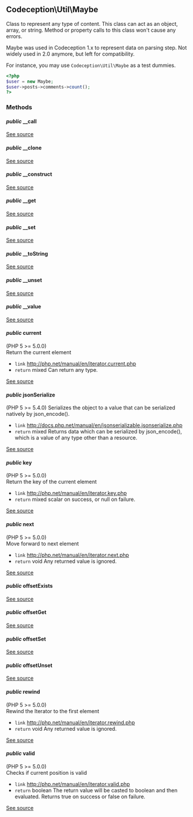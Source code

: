 
## Codeception\Util\Maybe


Class to represent any type of content.
This class can act as an object, array, or string.
Method or property calls to this class won't cause any errors.

Maybe was used in Codeception 1.x to represent data on parsing step.
Not widely used in 2.0 anymore, but left for compatibility.

For instance, you may use `Codeception\Util\Maybe` as a test dummies.

```php
<?php
$user = new Maybe;
$user->posts->comments->count();
?>
```

### Methods


#### *public* __call
[See source](https://github.com/Codeception/Codeception/blob/master/src/Codeception/Util/Maybe.php#L86)

#### *public* __clone
[See source](https://github.com/Codeception/Codeception/blob/master/src/Codeception/Util/Maybe.php#L94)

#### *public* __construct
[See source](https://github.com/Codeception/Codeception/blob/master/src/Codeception/Util/Maybe.php#L27)

#### *public* __get
[See source](https://github.com/Codeception/Codeception/blob/master/src/Codeception/Util/Maybe.php#L57)

#### *public* __set
[See source](https://github.com/Codeception/Codeception/blob/master/src/Codeception/Util/Maybe.php#L72)

#### *public* __toString
[See source](https://github.com/Codeception/Codeception/blob/master/src/Codeception/Util/Maybe.php#L41)

#### *public* __unset
[See source](https://github.com/Codeception/Codeception/blob/master/src/Codeception/Util/Maybe.php#L101)

#### *public* __value
[See source](https://github.com/Codeception/Codeception/blob/master/src/Codeception/Util/Maybe.php#L141)

#### *public* current
(PHP 5 &gt;= 5.0.0)<br/>
Return the current element
 * `link`  http://php.net/manual/en/iterator.current.php
 * `return`  mixed Can return any type.

[See source](https://github.com/Codeception/Codeception/blob/master/src/Codeception/Util/Maybe.php#L161)

#### *public* jsonSerialize
(PHP 5 >= 5.4.0)
Serializes the object to a value that can be serialized natively by json_encode().
 * `link`  http://docs.php.net/manual/en/jsonserializable.jsonserialize.php
 * `return`  mixed Returns data which can be serialized by json_encode(), which is a value of any type other than a resource.

[See source](https://github.com/Codeception/Codeception/blob/master/src/Codeception/Util/Maybe.php#L241)

#### *public* key
(PHP 5 &gt;= 5.0.0)<br/>
Return the key of the current element
 * `link`  http://php.net/manual/en/iterator.key.php
 * `return`  mixed scalar on success, or null on failure.

[See source](https://github.com/Codeception/Codeception/blob/master/src/Codeception/Util/Maybe.php#L191)

#### *public* next
(PHP 5 &gt;= 5.0.0)<br/>
Move forward to next element
 * `link`  http://php.net/manual/en/iterator.next.php
 * `return`  void Any returned value is ignored.

[See source](https://github.com/Codeception/Codeception/blob/master/src/Codeception/Util/Maybe.php#L180)

#### *public* offsetExists
[See source](https://github.com/Codeception/Codeception/blob/master/src/Codeception/Util/Maybe.php#L111)

#### *public* offsetGet
[See source](https://github.com/Codeception/Codeception/blob/master/src/Codeception/Util/Maybe.php#L119)

#### *public* offsetSet
[See source](https://github.com/Codeception/Codeception/blob/master/src/Codeception/Util/Maybe.php#L127)

#### *public* offsetUnset
[See source](https://github.com/Codeception/Codeception/blob/master/src/Codeception/Util/Maybe.php#L134)

#### *public* rewind
(PHP 5 &gt;= 5.0.0)<br/>
Rewind the Iterator to the first element
 * `link`  http://php.net/manual/en/iterator.rewind.php
 * `return`  void Any returned value is ignored.

[See source](https://github.com/Codeception/Codeception/blob/master/src/Codeception/Util/Maybe.php#L227)

#### *public* valid
(PHP 5 &gt;= 5.0.0)<br/>
Checks if current position is valid
 * `link`  http://php.net/manual/en/iterator.valid.php
 * `return`  boolean The return value will be casted to boolean and then evaluated.
Returns true on success or false on failure.

[See source](https://github.com/Codeception/Codeception/blob/master/src/Codeception/Util/Maybe.php#L208)

